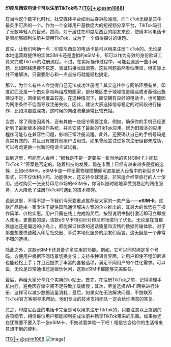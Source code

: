 **印度尼西亚电话卡可以注册TikTok吗？[[TG💪+ @esim1088](https://t.me/s/esim1088)]**

在当今这个数字化时代，社交媒体平台如雨后春笋般涌现，而TikTok无疑是其中最炙手可热的一个。作为一个全球用户基数庞大的短视频分享平台，TikTok吸引了无数年轻人的目光。然而，对于居住在印度尼西亚的朋友来说，使用本地电话卡是否能够顺利注册并使用TikTok，成为了一个值得探讨的话题。

首先，让我们明确一点：印度尼西亚的电话卡是可以用来注册TikTok的。无论是本地运营商提供的实体SIM卡还是虚拟的eSIM卡，都可以作为有效的身份验证工具来完成TikTok的注册流程。不过，在实际操作过程中，可能会遇到一些小问题，比如网络连接不稳定、验证码接收延迟等。这些问题虽然看似麻烦，但实际上并不难解决，只需要耐心和一点点技巧就能轻松搞定。

那么，为什么有些人会觉得自己无法成功注册呢？其实这往往与网络环境有关。印度尼西亚是一个由众多岛屿组成的国家，部分地区由于地理位置偏远或者基础设施建设不足，网络信号覆盖较差。在这种情况下，即使拥有良好的电话卡，也可能因为网络条件不佳而导致注册失败。因此，建议大家选择信号稳定的时间段进行操作，比如清晨或深夜，这时候的网络流量通常比较充裕。

当然，除了网络因素外，还有其他一些细节需要注意。例如，确保你的手机已经更新到了最新版本的操作系统，并且安装了最新的TikTok应用。因为旧版本的应用程序可能存在兼容性问题，影响正常注册流程。此外，还要确认自己的手机号码是真实有效的，并且没有被其他账户占用过。如果曾经尝试过多次注册但都未成功，可以考虑更换一张新的电话卡试试看。

说到这里，可能有人会问：“那我是不是一定要买一张当地的实体SIM卡才能玩TikTok？”答案是否定的。随着科技的发展，现在市面上已经有越来越多便捷的选择，比如eSIM卡。eSIM卡是一种无需物理插槽即可直接嵌入设备中的新型SIM卡形式，它不仅体积小巧、功能强大，还支持全球漫游，非常适合经常旅行的人士使用。通过购买一张支持印尼市场的eSIM卡，你可以随时随地享受到稳定的网络服务，大大降低了注册TikTok时遇到的技术障碍。

说到这里，不得不提一下我们今天要重点推荐给大家的一款产品——**eSIM卡**。这款产品是由一家专注于提供国际通信解决方案的企业推出的，其最大的优势在于操作简单、价格实惠。用户只需在线上完成购买后，按照说明书指引激活即可立即投入使用。更重要的是，该款eSIM卡特别针对印尼市场进行了优化，无论是在首都雅加达还是偏远的小岛上，都能保证优质的通话质量和流畅的数据传输体验。对于那些想要快速融入印尼社交圈、享受本地化服务的朋友们而言，这无疑是一个非常不错的选择。

除此之外，这款eSIM卡还具备许多实用的功能。例如，它可以同时绑定多个号码，方便用户根据不同场景切换身份；支持多种语言界面，让用户即使不懂印尼语也能轻松上手；并且还提供了丰富的套餐选项，满足不同用户的个性化需求。可以说，无论是日常通讯还是娱乐休闲，这款eSIM卡都能够完美胜任。

最后，再给大家分享几个实用的小贴士。首先，在注册TikTok之前，记得清理手机内存，避免因存储空间不足导致加载缓慢；其次，尽量选择Wi-Fi网络进行注册，这样可以减少数据流量消耗；最后，如果实在无法解决问题，不妨联系TikTok官方客服寻求帮助，他们专业的技术支持团队一定会给你满意的答复。

总之，印度尼西亚的电话卡完全是可以用来注册TikTok的，只要注意以上提到的各项细节，相信每位用户都能顺利完成注册并畅享TikTok带来的乐趣。如果你还在犹豫要不要入手一张eSIM卡，不妨试着体验一下吧！相信它会给你的生活带来意想不到的便利。

[[TG💪+ @esim1088](https://t.me/s/esim1088) ![Image](https://i.postimg.cc/4NQfJmqS/Snipaste-2025-05-13-00-14-12.png)]